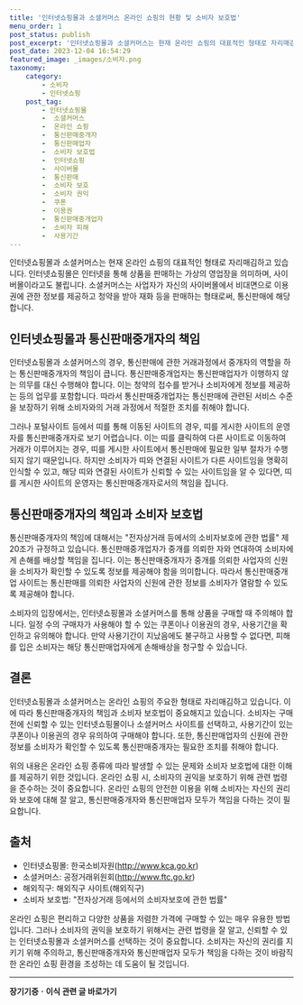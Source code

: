 ```yaml
---
title: '인터넷쇼핑몰과 소셜커머스 온라인 쇼핑의 현황 및 소비자 보호법'
menu_order: 1
post_status: publish
post_excerpt: '인터넷쇼핑몰과 소셜커머스는 현재 온라인 쇼핑의 대표적인 형태로 자리매김하고 있습니다. 인터넷쇼핑몰은 인터넷을 통해 상품을 판매하는 가상의 영업장을 의미하며, 사이버몰이라고도 불립니다. 소셜커머스는 사업자가 자신의 사이버몰에서 비대면으로 이용권에 관한 정보를 제공하고 청약을 받아 재화 등을 판매하는 형태로써, 통신판매에 해당합니다.'
post_date: 2023-12-04 16:54:29
featured_image: _images/소비자.png
taxonomy:
    category:
        - 소비자
        - 인터넷쇼핑
    post_tag:
        - 인터넷쇼핑몰
        -  소셜커머스
        -  온라인 쇼핑
        -  통신판매중개자
        -  통신판매업자
        -  소비자 보호법
        -  인터넷쇼핑
        -  사이버몰
        -  통신판매
        -  소비자 보호
        -  소비자 권익
        -  쿠폰
        -  이용권
        -  통신판매중개업자
        -  소비자 피해
        -  사용기간
---
```



인터넷쇼핑몰과 소셜커머스는 현재 온라인 쇼핑의 대표적인 형태로 자리매김하고 있습니다. 인터넷쇼핑몰은 인터넷을 통해 상품을 판매하는 가상의 영업장을 의미하며, 사이버몰이라고도 불립니다. 소셜커머스는 사업자가 자신의 사이버몰에서 비대면으로 이용권에 관한 정보를 제공하고 청약을 받아 재화 등을 판매하는 형태로써, 통신판매에 해당합니다.

## 인터넷쇼핑몰과 통신판매중개자의 책임

인터넷쇼핑몰과 소셜커머스의 경우, 통신판매에 관한 거래과정에서 중개자의 역할을 하는 통신판매중개자의 책임이 큽니다. 통신판매중개업자는 통신판매업자가 이행하지 않는 의무를 대신 수행해야 합니다. 이는 청약의 접수를 받거나 소비자에게 정보를 제공하는 등의 업무를 포함합니다. 따라서 통신판매중개업자는 통신판매에 관련된 서비스 수준을 보장하기 위해 소비자와의 거래 과정에서 적절한 조치를 취해야 합니다.

그러나 포털사이트 등에서 띠를 통해 이동된 사이트의 경우, 띠를 게시한 사이트의 운영자를 통신판매중개자로 보기 어렵습니다. 이는 띠를 클릭하여 다른 사이트로 이동하여 거래가 이루어지는 경우, 띠를 게시한 사이트에서 통신판매에 필요한 일부 절차가 수행되지 않기 때문입니다. 하지만 소비자가 띠와 연결된 사이트가 다른 사이트임을 명확히 인식할 수 있고, 해당 띠와 연결된 사이트가 신뢰할 수 있는 사이트임을 알 수 있다면, 띠를 게시한 사이트의 운영자는 통신판매중개자로서의 책임을 집니다.

## 통신판매중개자의 책임과 소비자 보호법

통신판매중개자의 책임에 대해서는 "전자상거래 등에서의 소비자보호에 관한 법률" 제20조가 규정하고 있습니다. 통신판매중개업자가 중개를 의뢰한 자와 연대하여 소비자에게 손해를 배상할 책임을 집니다. 이는 통신판매중개자가 중개를 의뢰한 사업자의 신원을 소비자가 확인할 수 있도록 정보를 제공해야 함을 의미합니다. 따라서 통신판매중개업 사이트는 통신판매를 의뢰한 사업자의 신원에 관한 정보를 소비자가 열람할 수 있도록 제공해야 합니다.

소비자의 입장에서는, 인터넷쇼핑몰과 소셜커머스를 통해 상품을 구매할 때 주의해야 합니다. 일정 수의 구매자가 사용해야 할 수 있는 쿠폰이나 이용권의 경우, 사용기간을 확인하고 유의해야 합니다. 만약 사용기간이 지났음에도 불구하고 사용할 수 없다면, 피해를 입은 소비자는 해당 통신판매업자에게 손해배상을 청구할 수 있습니다.

## 결론

인터넷쇼핑몰과 소셜커머스는 온라인 쇼핑의 주요한 형태로 자리매김하고 있습니다. 이에 따라 통신판매중개자의 책임과 소비자 보호법이 중요해지고 있습니다. 소비자는 구매 전에 신뢰할 수 있는 인터넷쇼핑몰이나 소셜커머스 사이트를 선택하고, 사용기간이 있는 쿠폰이나 이용권의 경우 유의하여 구매해야 합니다. 또한, 통신판매업자의 신원에 관한 정보를 소비자가 확인할 수 있도록 통신판매중개자는 필요한 조치를 취해야 합니다.

위의 내용은 온라인 쇼핑 종류에 따라 발생할 수 있는 문제와 소비자 보호법에 대한 이해를 제공하기 위한 것입니다. 온라인 쇼핑 시, 소비자의 권익을 보호하기 위해 관련 법령을 준수하는 것이 중요합니다. 온라인 쇼핑의 안전한 이용을 위해 소비자는 자신의 권리와 보호에 대해 잘 알고, 통신판매중개자와 통신판매업자 모두가 책임을 다하는 것이 필요합니다.

## 출처
- 인터넷쇼핑몰: 한국소비자원(http://www.kca.go.kr)
- 소셜커머스: 공정거래위원회(http://www.ftc.go.kr)
- 해외직구: 해외직구 사이트(해외직구)
- 소비자 보호법: "전자상거래 등에서의 소비자보호에 관한 법률"

온라인 쇼핑은 편리하고 다양한 상품을 저렴한 가격에 구매할 수 있는 매우 유용한 방법입니다. 그러나 소비자의 권익을 보호하기 위해서는 관련 법령을 잘 알고, 신뢰할 수 있는 인터넷쇼핑몰과 소셜커머스를 선택하는 것이 중요합니다. 소비자는 자신의 권리를 지키기 위해 주의하고, 통신판매중개자와 통신판매업자 모두가 책임을 다하는 것이 바람직한 온라인 쇼핑 환경을 조성하는 데 도움이 될 것입니다.
<!-- wp:separator -->
<hr class="wp-block-separator has-alpha-channel-opacity"/>
<!-- /wp:separator -->

<!-- wp:group {"backgroundColor":"base","layout":{"type":"constrained"}} -->
<div class="wp-block-group has-base-background-color has-background"><!-- wp:paragraph {"align":"center","fontSize":"medium"} -->
<p class="has-text-align-center has-large-font-size"><strong>장기기증ㆍ이식 관련 글 바로가기</strong></p>
<!-- /wp:paragraph -->


<!-- wp:latest-posts
{"categories":[{"id":23730,"count":19,"description":"","link":"https://uknowlaw.com/category/%ec%9e%a5%ea%b8%b0%ea%b8%b0%ec%a6%9d%e3%86%8d%ec%9d%b4%ec%8b%9d/","name":"장기기증ㆍ이식","slug":"장기기증ㆍ이식","taxonomy":"category","parent":0,"meta":[],"_links":{"self":[{"href":"https://uknowlaw.com/wp-json/wp/v2/categories/23730"}],"collection":[{"href":"https://uknowlaw.com/wp-json/wp/v2/categories"}],"about":[{"href":"https://uknowlaw.com/wp-json/wp/v2/taxonomies/category"}],"wp:post_type":[{"href":"https://uknowlaw.com/wp-json/wp/v2/posts?categories=23730"}],"curies":[{"name":"wp","href":"https://api.w.org/{rel}","templated":true}]}}],"postsToShow":100,"excerptLength":28,"postLayout":"grid","columns":2,"featuredImageAlign":"left","featuredImageSizeSlug":"large","fontSize":"small"} /--></div>
<!-- /wp:group -->
